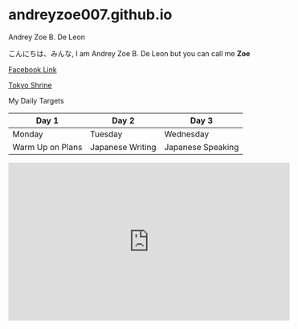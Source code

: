 # andreyzoe007.github.io
Andrey Zoe B. De Leon 

こんにちは、みんな, I am Andrey Zoe B. De Leon but you can call me **Zoe**

[Facebook Link](https://www.facebook.com/andreyzoe.deleon)

[Tokyo Shrine](https://user-images.githubusercontent.com/122424133/212253858-003bbef5-a6de-4a84-8995-f70f22a19f10.png)



My Daily Targets

| Day 1 | Day 2 | Day 3 |
| ----------- | ----------- | ------- |
| Monday | Tuesday | Wednesday |
| Warm Up on Plans | Japanese Writing | Japanese Speaking | 


<iframe width="560" height="315" src="https://www.youtube.com/embed/KNyuN2FkdvM" title="YouTube video player" frameborder="0" allow="accelerometer; autoplay; clipboard-write; encrypted-media; gyroscope; picture-in-picture; web-share" allowfullscreen></iframe>
